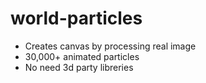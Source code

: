 # world-particles

* Creates canvas by processing real image
* 30,000+ animated particles
* No need 3d party libreries
